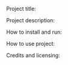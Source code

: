 Project title:

Project description:

How to install and run:

How to use project:

Credits and licensing: 
